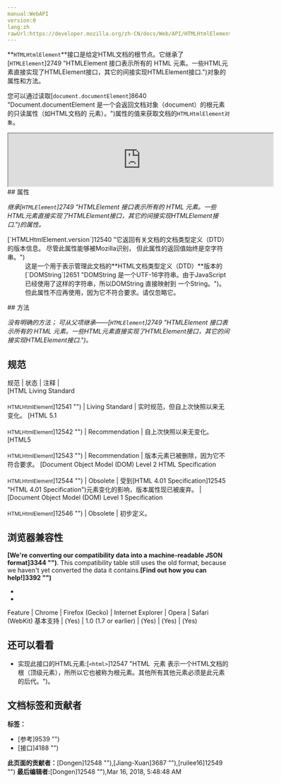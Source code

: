 ```yaml
---
manual:WebAPI
version:0
lang:zh
rawUrl:https://developer.mozilla.org/zh-CN/docs/Web/API/HTMLHtmlElement
---
```






**`HTMLHtmlElement`**接口是给定HTML文档的根节点。它继承了[`HTMLElement`]2749 "HTMLElement 接口表示所有的 HTML 元素。一些HTML元素直接实现了HTMLElement接口，其它的间接实现HTMLElement接口.")对象的属性和方法。



您可以通过读取[`document.documentElement`]8640 "Document.documentElement 是一个会返回文档对象（document）的根元素的只读属性（如HTML文档的 <html> 元素）。")属性的值来获取文档的`HTMLHtmlElement对象`。

<iframe src='https://mdn.mozillademos.org/zh-CN/docs/Web/API/HTMLHtmlElement$samples/inheritance_diagram?revision=1367508' width='600' height='120'></iframe>
## 属性<a name="属性"></a>


<em>继承[`HTMLElement`]2749 "HTMLElement 接口表示所有的 HTML 元素。一些HTML元素直接实现了HTMLElement接口，其它的间接实现HTMLElement接口.")的属性。</em>

<dl><dt>[`HTMLHtmlElement.version`]12540 "它返回有关文档的文档类型定义（DTD）的版本信息。 尽管此属性能够被Mozilla识别， 但此属性的返回值始终是空字符串。")<i></i></dt><dd>这是一个用于表示管理此文档的**HTML文档类型定义（DTD）**版本的[`DOMString`]2651 "DOMString 是一个UTF-16字符串。由于JavaScript已经使用了这样的字符串，所以DOMString 直接映射到 一个String。")。但此属性不应再使用，因为它不符合要求。请仅忽略它。</dd></dl>
## 方法<a name="方法"></a>


<em>没有明确的方法； 可从父项继承——[`HTMLElement`]2749 "HTMLElement 接口表示所有的 HTML 元素。一些HTML元素直接实现了HTMLElement接口，其它的间接实现HTMLElement接口.")。</em>


## 规范<a name="规范"></a>
规范 | 状态 | 注释 |  
[HTML Living Standard<br></br><small>HTMLHtmlElement</small>]12541 "") | Living Standard | 实时规范，但自上次快照以来无变化。 
[HTML 5.1<br></br><small>HTMLHtmlElement</small>]12542 "") | Recommendation | 自上次快照以来无变化。 
[HTML5<br></br><small>HTMLHtmlElement</small>]12543 "") | Recommendation | 版本元素已被删除，因为它不符合要求。 
[Document Object Model (DOM) Level 2 HTML Specification<br></br><small>HTMLHtmlElement</small>]12544 "") | Obsolete | 受到[HTML 4.01 Specification]12545 "HTML 4.01 Specification")元素变化的影响，版本属性现已被废弃。 |  
[Document Object Model (DOM) Level 1 Specification<br></br><small>HTMLHtmlElement</small>]12546 "") | Obsolete | 初步定义。 


## 浏览器兼容性<a name="浏览器兼容性"></a>


**[We&#39;re converting our compatibility data into a machine-readable JSON format]3344 "")**. This compatibility table still uses the old format, because we haven&#39;t yet converted the data it contains.**[Find out how you can help!]3392 "")**


* 
* 
Feature | Chrome | Firefox (Gecko) | Internet Explorer | Opera | Safari (WebKit) 
基本支持 | (Yes) | 1.0 (1.7 or earlier) | (Yes) | (Yes) | (Yes) 




## 还可以看看<a name="还可以看看"></a>

* 实现此接口的HTML元素:[`<html>`]12547 "HTML <html> 元素 表示一个HTML文档的根（顶级元素），所所以它也被称为根元素。其他所有其他元素必须是此元素的后代。")。



## 文档标签和贡献者
**标签：**
* [参考]9539 "")
* [接口]4188 "")

**此页面的贡献者：**[Dongen]12548 ""),[Jiang-Xuan]3687 ""),[ruilee16]12549 "")
**最后编辑者:**[Dongen]12548 ""),<time>Mar 16, 2018, 5:48:48 AM</time>


